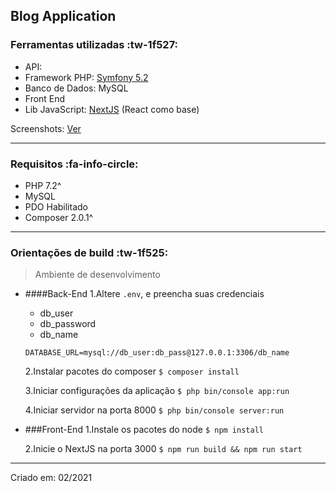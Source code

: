 ## Blog Application

### Ferramentas utilizadas  :tw-1f527:
- API:
 - Framework PHP: [Symfony 5.2](http://symfony.com/ "Symfony 5.2")
 - Banco de Dados: MySQL
- Front End
 - Lib JavaScript: [NextJS](https://nextjs.org/ "NextJS") (React como base)

Screenshots: [Ver](https://github.com/victordev13/fullstack-challenge-ms/tree/development/screenshots "Ver")

---
### Requisitos :fa-info-circle: 
- PHP 7.2^
- MySQL
- PDO Habilitado
- Composer 2.0.1^
---
### Orientações de build  :tw-1f525:
> Ambiente de desenvolvimento

- ####Back-End
	1.Altere `.env`, e preencha suas credenciais 
	
	- db_user
	- db_password
	- db_name

	`DATABASE_URL=mysql://db_user:db_pass@127.0.0.1:3306/db_name`

	2.Instalar pacotes do composer
	`$ composer install`
	
	3.Iniciar configurações da aplicação
	`$ php bin/console app:run`
	
	4.Iniciar servidor na porta 8000
	`$ php bin/console server:run`
	
- ###Front-End
	1.Instale os pacotes do node
	`$ npm install`
	
	2.Inicie o NextJS na porta 3000
	`$ npm run build && npm run start`
----
Criado em:  02/2021